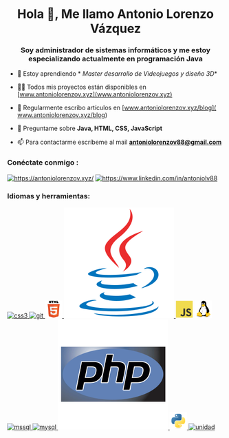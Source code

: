 <h1 align="center">Hola 👋, Me llamo Antonio Lorenzo Vázquez</h1>
<h3 align="center">Soy administrador de sistemas informáticos y me estoy especializando actualmente en programación Java</h3>

- 🌱 Estoy aprendiendo * *Master desarrollo de Videojuegos y diseño 3D**

- 👨‍💻 Todos mis proyectos están disponibles en [www.antoniolorenzov.xyz](www.antoniolorenzov.xyz)

- 📝 Regularmente escribo artículos en [www.antoniolorenzov.xyz/blog]( www.antoniolorenzov.xyz/blog)

- 💬 Preguntame sobre **Java, HTML, CSS, JavaScript**

- 📫 Para contactarme escríbeme al mail **antoniolorenzov88@gmail.com**

<h3 align="left">Conéctate conmigo :</h3>
<p align="izquierda">
<a href="https://dev.to/https://antoniolorenzov.xyz/" target="blank"><img align="center" src="https://raw.githubusercontent.com/rahuldkjain/ github-profile-readme-generator/master/src/images/icons/Social/devto.svg" alt="https://antoniolorenzov.xyz/" height="30" width="40" /></a>
<a href="https://linkedin.com/in/https://www.linkedin.com/in/antoniolv88" target="blank"><img align="center" src="https://raw .githubusercontent.com/rahuldkjain/github-profile-readme-generator/master/src/images/icons/Social/linked-in-alt.svg" alt="https://www.linkedin.com/in/antoniolv88" alto="30" ancho="40" /></a>
</p>

<h3 alinear="izquierda">Idiomas y herramientas:</h3>
<p align="left"> <a href="https://www.w3schools.com/css/" target="_blank" rel="noreferrer"> <img src="https://raw.githubusercontent. com/devicons/devicon/master/icons/css3/css3-original-wordmark.svg" alt="css3" width="40" height="40"/> </a> <a href="https:// git-scm.com/" target="_blank" rel="noreferrer"> <img src="https://www.vectorlogo.zone/logos/git-scm/git-scm-icon.svg" alt=" git" width="40" height="40"/> </a> <a href="https://www.w3.org/html/" target="_blank" rel="noreferrer"> <img src ="https://raw.githubusercontent.com/devicons/devicon/master/icons/html5/html5-original-wordmark.svg" alt="html5" width="40" height="40"/> </a> <a href="https:// www.java.com" target="_blank" rel="noreferrer"> <img src="https://raw.githubusercontent.com/devicons/devicon/master/icons/java/java-original.svg" alt= "java" ancho="40" altura="40"/> </a> <a href="https://developer.mozilla.org/en-US/docs/Web/JavaScript" target="_blank" rel ="noreferrer"> <img src="https://raw.githubusercontent.com/devicons/devicon/master/icons/javascript/javascript-original.svg" alt="javascript" width="40" height="40 "/></a> <a href="https://www.linux.org/" target="_blank" rel="noreferrer"> <img src="https://raw.githubusercontent.com/devicons/devicon/ master/icons/linux/linux-original.svg" alt="linux" width="40" height="40"/> </a> <a href="https://www.microsoft.com/en- us/sql-server" target="_blank" rel="noreferrer"> <img src="https://www.svgrepo.com/show/303229/microsoft-sql-server-logo.svg" alt="mssql " ancho="40" altura="40"/> </a> <a href="https://www.mysql.com/" target="_blank" rel="noreferrer"> <img src="https ://crudo.githubusercontent.com/devicons/devicon/master/icons/mysql/mysql-original-wordmark.svg" alt="mysql" width="40" height="40"/> </a> <a href="https: //www.php.net" target="_blank" rel="noreferrer"> <img src="https://raw.githubusercontent.com/devicons/devicon/master/icons/php/php-original.svg" alt="php" ancho="40" altura="40"/> </a> <a href="https://www.python.org" target="_blank" rel="noreferrer"> <img src ="https://raw.githubusercontent.com/devicons/devicon/master/icons/python/python-original.svg" alt="python" width="40" height="40"/> </a><a href="https://unity.com/" target="_blank" rel="noreferrer"> <img src="https://www.vectorlogo.zone/logos/unity3d/unity3d-icon.svg" alt="unidad" ancho="40" altura="40"/> </a> </p>

